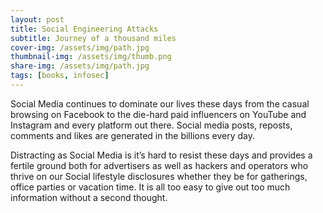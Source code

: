 ```yaml
---
layout: post
title: Social Engineering Attacks
subtitle: Journey of a thousand miles
cover-img: /assets/img/path.jpg
thumbnail-img: /assets/img/thumb.png
share-img: /assets/img/path.jpg
tags: [books, infosec]
---
```


Social Media continues to dominate our lives these days from the casual browsing on Facebook to the die-hard paid influencers on YouTube and Instagram and every platform out there. Social media posts, reposts, comments and likes are generated in the billions every day.

Distracting as Social Media is it’s hard to resist these days and provides a fertile ground both for advertisers as well as hackers and operators who thrive on our Social lifestyle disclosures whether they be for gatherings, office parties or vacation time. It is all too easy to give out too much information without a second thought.
